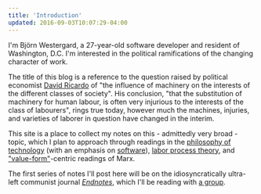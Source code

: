 ```yaml
---
title: 'Introduction'
updated: 2016-09-03T10:07:29-04:00
---
```


I'm Björn Westergard, a 27-year-old software developer and resident of Washington, D.C. I'm interested in the political ramifications of the changing character of work.

The title of this blog is a reference to the question raised by political economist [David Ricardo](http://www.econlib.org/library/Ricardo/ricP7.html#31.1) of "the influence of machinery on the interests of the different classes of society". His conclusion, "that the substitution of machinery for human labour, is often very injurious to the interests of the class of labourers", rings true today, however much the machines, injuries, and varieties of laborer in question have changed in the interim.

This site is a place to collect my notes on this - admittedly very broad - topic, which I plan to approach through readings in the [philosophy of technology](http://plato.stanford.edu/entries/technology/) (with an emphasis on [software](http://plato.stanford.edu/entries/computer-science/)), [labor process theory](https://en.wikipedia.org/wiki/Labor_process_theory), and ["value-form"](https://viewpointmag.com/2013/10/21/between-marx-marxism-and-marxisms-ways-of-reading-marxs-theory/)-centric readings of Marx.

The first series of notes I'll post here will be on the idiosyncratically ultra-left communist journal _[Endnotes](https://endnotes.org.uk/about)_, which I'll be reading with [a group](http://dc-endnotes.tumblr.com/).
